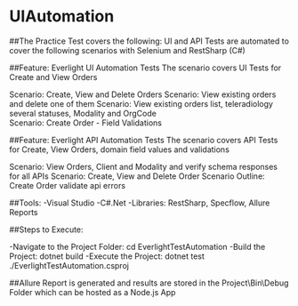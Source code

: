 # UIAutomation

##The Practice Test covers the following: 
UI and API Tests are automated to cover the following scenarios with Selenium and RestSharp (C#)

##Feature: Everlight UI Automation Tests
		The scenario covers UI Tests for Create and View Orders

Scenario: Create, View and Delete Orders
Scenario: View existing orders and delete one of them
Scenario: View existing orders list, teleradiology several statuses, Modality and OrgCode  
Scenario: Create Order - Field Validations

##Feature: Everlight API Automation Tests
		The scenario covers API Tests for Create, View Orders, domain field values and validations 

Scenario: View Orders, Client and Modality and verify schema responses for all APIs
Scenario: Create, View and Delete Order 
Scenario Outline: Create Order validate api errors

##Tools: -Visual Studio -C#.Net -Libraries: RestSharp, Specflow, Allure Reports

##Steps to Execute:

-Navigate to the Project Folder: 
 cd EverlightTestAutomation 
-Build the Project: dotnet build 
-Execute the Project: dotnet test ./EverlightTestAutomation.csproj

##Allure Report is generated and results are stored in the Project\Bin\Debug Folder which can be hosted as a Node.js App

    
